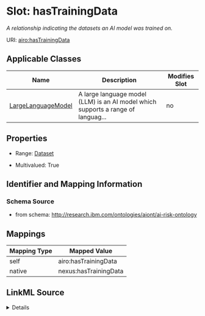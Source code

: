 

# Slot: hasTrainingData


_A relationship indicating the datasets an AI model was trained on._





URI: [airo:hasTrainingData](https://w3id.org/airo#hasTrainingData)



<!-- no inheritance hierarchy -->





## Applicable Classes

| Name | Description | Modifies Slot |
| --- | --- | --- |
| [LargeLanguageModel](LargeLanguageModel.md) | A large language model (LLM) is an AI model which supports a range of languag... |  no  |







## Properties

* Range: [Dataset](Dataset.md)

* Multivalued: True





## Identifier and Mapping Information







### Schema Source


* from schema: http://research.ibm.com/ontologies/aiont/ai-risk-ontology




## Mappings

| Mapping Type | Mapped Value |
| ---  | ---  |
| self | airo:hasTrainingData |
| native | nexus:hasTrainingData |




## LinkML Source

<details>
```yaml
name: hasTrainingData
description: A relationship indicating the datasets an AI model was trained on.
from_schema: http://research.ibm.com/ontologies/aiont/ai-risk-ontology
rank: 1000
slot_uri: airo:hasTrainingData
alias: hasTrainingData
domain_of:
- LargeLanguageModel
range: Dataset
multivalued: true
inlined: false

```
</details>